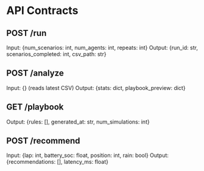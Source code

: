 # API Contracts

## POST /run
Input: {num_scenarios: int, num_agents: int, repeats: int}
Output: {run_id: str, scenarios_completed: int, csv_path: str}

## POST /analyze
Input: {} (reads latest CSV)
Output: {stats: dict, playbook_preview: dict}

## GET /playbook
Output: {rules: [], generated_at: str, num_simulations: int}

## POST /recommend
Input: {lap: int, battery_soc: float, position: int, rain: bool}
Output: {recommendations: [], latency_ms: float}
